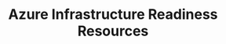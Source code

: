 ---
layout: planlist
title: Azure Infrastructure Readiness Resources
permalink: /skilling/microsoft-infrastructure-academy/resources
includemethod: all
includeplans:
- infrastructure
---